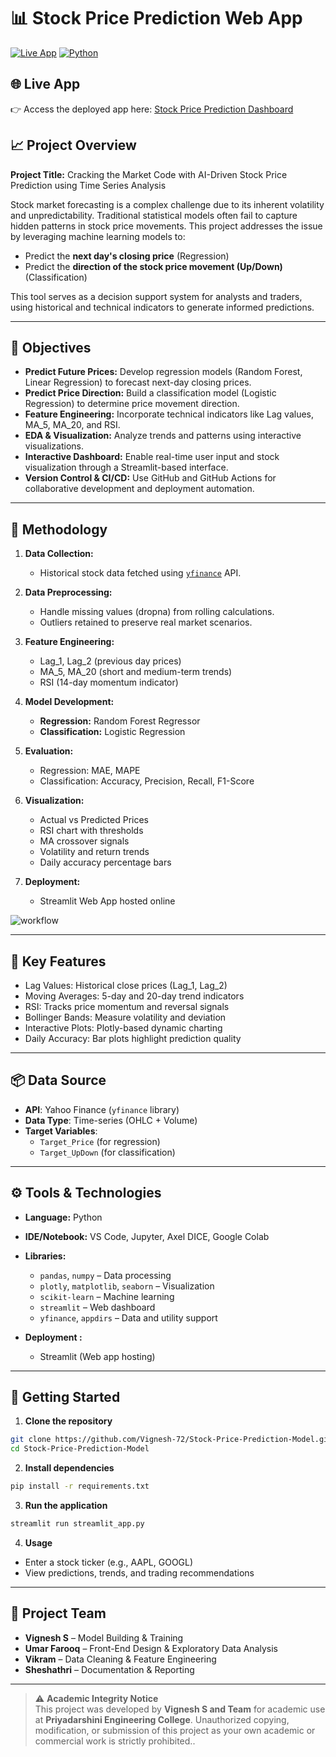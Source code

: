 
# 📊 Stock Price Prediction Web App

[![Live App](https://img.shields.io/badge/🚀%20Launch%20App-Streamlit-green?style=for-the-badge)](https://stock-price-prediction-hybridmodel.streamlit.app/)
[![Python](https://img.shields.io/badge/Python-3776AB?logo=python&logoColor=fff)](#)

## 🌐 Live App

👉 Access the deployed app here: [Stock Price Prediction Dashboard](https://stock-price-prediction-hybridmodel.streamlit.app/)


## 📈 Project Overview

**Project Title:** Cracking the Market Code with AI-Driven Stock Price Prediction using Time Series Analysis

Stock market forecasting is a complex challenge due to its inherent volatility and unpredictability. Traditional statistical models often fail to capture hidden patterns in stock price movements. This project addresses the issue by leveraging machine learning models to:

- Predict the **next day's closing price** (Regression)
- Predict the **direction of the stock price movement (Up/Down)** (Classification)

This tool serves as a decision support system for analysts and traders, using historical and technical indicators to generate informed predictions.

---

## 🎯 Objectives

- **Predict Future Prices:** Develop regression models (Random Forest, Linear Regression) to forecast next-day closing prices.
- **Predict Price Direction:** Build a classification model (Logistic Regression) to determine price movement direction.
- **Feature Engineering:** Incorporate technical indicators like Lag values, MA_5, MA_20, and RSI.
- **EDA & Visualization:** Analyze trends and patterns using interactive visualizations.
- **Interactive Dashboard:** Enable real-time user input and stock visualization through a Streamlit-based interface.
- **Version Control & CI/CD:** Use GitHub and GitHub Actions for collaborative development and deployment automation.

---

## 🧠 Methodology
1. **Data Collection:**  
   - Historical stock data fetched using [`yfinance`](https://pypi.org/project/yfinance/) API.

2. **Data Preprocessing:**  
   - Handle missing values (dropna) from rolling calculations.
   - Outliers retained to preserve real market scenarios.

3. **Feature Engineering:**  
   - Lag_1, Lag_2 (previous day prices)  
   - MA_5, MA_20 (short and medium-term trends)  
   - RSI (14-day momentum indicator)  

4. **Model Development:**  
   - **Regression:** Random Forest Regressor  
   - **Classification:** Logistic Regression  

5. **Evaluation:**  
   - Regression: MAE, MAPE  
   - Classification: Accuracy, Precision, Recall, F1-Score  

6. **Visualization:**  
   - Actual vs Predicted Prices  
   - RSI chart with thresholds  
   - MA crossover signals  
   - Volatility and return trends  
   - Daily accuracy percentage bars  

7. **Deployment:**  
   - Streamlit Web App hosted online  

![workflow](https://github.com/user-attachments/assets/133c018b-15d0-4d11-8b9a-ae6b9c56ce97)


---

## 📌 Key Features

- Lag Values: Historical close prices (Lag_1, Lag_2)
- Moving Averages: 5-day and 20-day trend indicators
- RSI: Tracks price momentum and reversal signals
- Bollinger Bands: Measure volatility and deviation
- Interactive Plots: Plotly-based dynamic charting
- Daily Accuracy: Bar plots highlight prediction quality

---

## 📦 Data Source

- **API**: Yahoo Finance (`yfinance` library)
- **Data Type**: Time-series (OHLC + Volume)
- **Target Variables**:  
  - `Target_Price` (for regression)  
  - `Target_UpDown` (for classification)  

---

## ⚙️ Tools & Technologies

- **Language:** Python
- **IDE/Notebook:** VS Code, Jupyter, Axel DICE, Google Colab
- **Libraries:**  
  - `pandas`, `numpy` – Data processing  
  - `plotly`, `matplotlib`, `seaborn` – Visualization  
  - `scikit-learn` – Machine learning  
  - `streamlit` – Web dashboard  
  - `yfinance`, `appdirs` – Data and utility support

- **Deployment :**  
  - Streamlit (Web app hosting)  

---

## 🚀 Getting Started

1. **Clone the repository**  
```bash
git clone https://github.com/Vignesh-72/Stock-Price-Prediction-Model.git
cd Stock-Price-Prediction-Model
```

2. **Install dependencies**  
```bash
pip install -r requirements.txt
```

3. **Run the application**  
```bash
streamlit run streamlit_app.py
```

4. **Usage**  
- Enter a stock ticker (e.g., AAPL, GOOGL)  
- View predictions, trends, and trading recommendations

---

## 👥 Project Team

- **Vignesh S** – Model Building & Training  
- **Umar Farooq** – Front-End Design & Exploratory Data Analysis  
- **Vikram** – Data Cleaning & Feature Engineering  
- **Sheshathri** – Documentation & Reporting

---

> ⚠️ **Academic Integrity Notice**  
> This project was developed by **Vignesh S and Team** for academic use at **Priyadarshini Engineering College**. Unauthorized copying, modification, or submission of this project as your own academic or commercial work is strictly prohibited..

